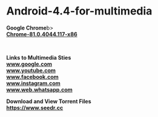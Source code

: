 # Android-4.4-for-multimedia


<b>Google Chrome</b>b></br>
<a href="https://www.apkmirror.com/apk/google-inc/chrome/chrome-81-0-4044-117-release/google-chrome-fast-secure-81-0-4044-117-4-android-apk-download/">
 <b> Chrome-81.0.4044.117-x86<b>
 </a>
<br>

<br>

<b> Links to Multimedia Sties  </b>  <br>
www.google.com <br>
www.youtube.com <br>
www.facebook.com <br>
www.instagram.com <br>
www.web.whatsapp.com <br>

<b> Download and View Torrent Files </b> <br>
https://www.seedr.cc <br>
